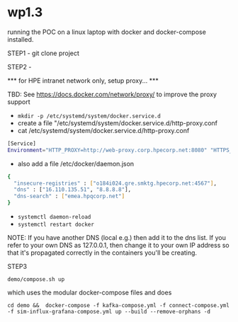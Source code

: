 # wp1.3

running the POC on a linux laptop with docker and docker-compose installed.

STEP1 - git clone project

STEP2 -

*** for HPE intranet network only, setup proxy... ***

TBD: See https://docs.docker.com/network/proxy/ to improve the proxy support

- `mkdir -p /etc/systemd/system/docker.service.d`
- create a file "/etc/systemd/system/docker.service.d/http-proxy.conf
- cat /etc/systemd/system/docker.service.d/http-proxy.conf

```bash
[Service]
Environment="HTTP_PROXY=http://web-proxy.corp.hpecorp.net:8080" "HTTPS_PROXY=http://web-proxy.corp.hpecorp.net:8080" 

```
- also add a file /etc/docker/daemon.json

```bash
{
  "insecure-registries" : ["o184i024.gre.smktg.hpecorp.net:4567"],
  "dns" : ["16.110.135.51", "8.8.8.8"],
  "dns-search" : ["emea.hpqcorp.net"]
}

```

- `systemctl daemon-reload`
- `systemctl restart docker`

NOTE: If you have another DNS (local e.g.) then add it to the dns list. If you refer to your own DNS as 127.0.0.1, then change it to your own IP address so that it's propagated correctly in the containers you'll be creating.

STEP3

`demo/compose.sh up`

which uses the modular docker-compose files and does

`cd demo &&  docker-compose -f kafka-compose.yml -f connect-compose.yml -f sim-influx-grafana-compose.yml up --build --remove-orphans -d`
